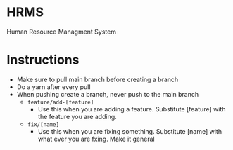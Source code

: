 # HRMS

Human Resource Managment System

# Instructions

* Make sure to pull main branch before creating a branch
* Do a yarn after every pull
* When pushing create a branch, never push to the main branch
  * `feature/add-[feature]`
    * Use this when you are adding a feature. Substitute [feature] with the feature you are adding.
  * `fix/[name]`
    * Use this when you are fixing something. Substitute [name] with what ever you are fxing. Make it general
